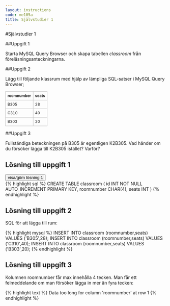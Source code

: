 ```yaml
---
layout: instructions
code: me105a
title: Självstudier 1
---
```



<script>
  var toggle1 = function() {
  var mydiv = document.getElementById('answer1');
  if (mydiv.style.display === 'block' || mydiv.style.display === '')
    mydiv.style.display = 'none';
  else
    mydiv.style.display = 'block'
  }
</script>



#Självstudier 1

##Uppgift 1

Starta MySQL Query Browser och skapa tabellen *classroom* från föreläsningsanteckningarna.

##Uppgift 2

Lägg till följande klassrum med hjälp av lämpliga SQL-satser i MySQL Query Browser;


<style>
table {border-collapse: collapse;font-size:smaller}
th, td {border: 1px solid #BBBBBB}
th, td {text-align:left}
th, td {padding: 6px;}
</style>


| roomnumber  | seats  |
|---|---|
| B305 | 28 |
| C310 | 40 |
| B303 | 20 |

##Uppgift 3

Fullständiga beteckningen på B305 är egentligen K2B305. Vad händer om du försöker lägga till K2B305 istället? Varför?

## Lösning till uppgift 1

<input type="button" value="visa/göm lösning 1" onclick="toggle1();">

<div id="answer1">
{% highlight sql %}
CREATE TABLE classroom (
  id INT NOT NULL AUTO_INCREMENT PRIMARY KEY,
  roomnumber CHAR(4),
  seats INT
)
{% endhighlight %}</div>
## Lösning till uppgift 2
	
SQL för att lägga till rum:

{% highlight mysql %}
INSERT INTO  classroom (roomnumber,seats) VALUES ('B305',28);
INSERT INTO  classroom (roomnumber,seats) VALUES ('C310',40);
INSERT INTO  classroom (roomnumber,seats) VALUES ('B303',20);
{% endhighlight %}

## Lösning till uppgift 3

Kolumnen roomnumber får max innehålla 4 tecken. Man får ett felmeddelande om man försöker lägga in mer än fyra tecken:

{% highlight text %}
Data too long for column 'roomnumber' at row 1{% endhighlight %}

